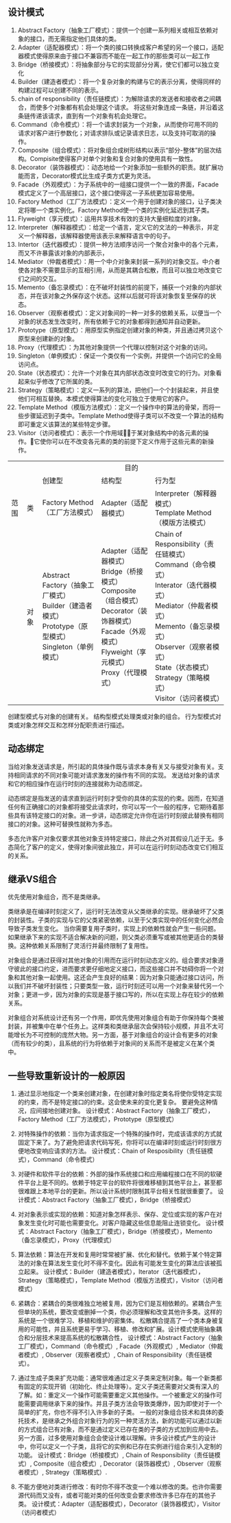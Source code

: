 ## 设计模式

1. Abstract Factory（抽象工厂模式）：提供一个创建一系列相关或相互依赖对象的接口，而无需指定他们具体的类。
2. Adapter（适配器模式）：将一个类的接口转换成客户希望的另一个接口，适配器模式使得原来由于接口不兼容而不能在一起工作的那些类可以一起工作
3. Bridge（桥接模式）：将抽象部分与它的实现部分分离，使它们都可以独立变化
4. Builder（建造者模式）：将一个复杂对象的构建与它的表示分离，使得同样的构建过程可以创建不同的表示。
5. chain of responsibility（责任链模式）：为解除请求的发送者和接收者之间耦合，而使多个对象都有机会处理这个请求。
   将这些对象连成一条链，并沿着这条链传递该请求，直到有一个对象有机会处理它。
6. Command（命令模式）：将一个请求封装为一个对象，从而使你可用不同的请求对客户进行参数化；对请求排队或记录请求日志，以及支持可取消的操作。
7. Composite（组合模式）：将对象组合成树形结构以表示“部分-整体”的层次结构。Compisite使得客户对单个对象和复合对象的使用具有一致性。
8. Decorator（装饰器模式）：动态地给一个对象添加一些额外的职责。就扩展功能而言，Decorator模式比生成子类方式更为灵活。
9. Facade（外观模式）：为子系统中的一组接口提供一个一致的界面，Facade模式定义了一个高层接口，这个接口使得这一子系统更加容易使用。
10. Factory Method（工厂方法模式）：定义一个用于创建对象的接口，让子类决定将哪一个类实例化。Factory Method使一个类的实例化延迟到其子类。
11. Flyweight（享元模式）：运用共享技术有效的支持大量细粒度的对象。
12. Interpreter（解释器模式）：给定一个语言，定义它的文法的一种表示，并定义一个解释器，该解释器使用该表示来解释语言中的句子。
13. Intertor（迭代器模式）：提供一种方法顺序访问一个聚合对象中的各个元素，而又不许暴露该对象的内部表示，
14. Mediator（仲裁者模式）：用一个中介对象来封装一系列的对象交互。中介者使各对象不需要显示的互相引用，从而是其耦合松散，而且可以独立地改变它们之间的交互。
15. Memento（备忘录模式）：在不破坏封装性的前提下，捕获一个对象的内部状态，并在该对象之外保存这个状态。这样以后就可将该对象恢复至保存的状态。
16. Observer（观察者模式）：定义对象间的一种一对多的依赖关系，以便当一个对象的状态发生改变时，所有依赖于它的对象都得到通知并自动更新。
17. Prototype（原型模式）：用原型实例指定创建对象的种类，并且通过拷贝这个原型来创建新的对象。
18. Proxy（代理模式）：为其他对象提供一个代理以控制对这个对象的访问。
19. Singleton（单例模式）：保证一个类仅有一个实例，并提供一个访问它的全局访问点。
20. State（状态模式）：允许一个对象在其内部状态改变时改变它的行为。对象看起来似乎修改了它所属的类。
21. Strategy（策略模式）：定义一系列的算法，把他们一个个封装起来，并且使他们可相互替换。本模式使得算法的变化可独立于使用它的客户。
22. Template Method（模版方法模式）：定义一个操作中的算法的骨架，而将一些步骤延迟到子类中。Template Method使得子类可以不改变一个算法的结构即可重定义该算法的某些特定步骤。
23. Visitor（访问者模式）：表示一个作用域于某对象结构中的各元素的操作。它使你可以在不改变各元素的类的前提下定义作用于这些元素的新操作。


<table>
  <tr>
    <td></td>
    <td></td>
    <td style="text-align: center" colspan="3">目的</td>
  </tr>
  <tr>
    <td></td>
    <td></td>
    <td>创建型</td>
    <td>结构型</td>
    <td>行为型</td>
  </tr>
  <tr>
    <td>范围</td>
    <td>类</td>
    <td>Factory Method（工厂方法模式）</td>
    <td>Adapter（适配器模式）</td>
    <td>
      Interpreter（解释器模式）<br />
      Template Method（模版方法模式）
    </td>
  </tr>
  <tr>
    <td></td>
    <td>对象</td>
    <td>
      Abstract Factory（抽象工厂模式）<br />
      Builder（建造者模式）<br />
      Prototype（原型模式）<br />
      Singleton（单例模式）
    </td>
    <td>
      Adapter（适配器模式）<br />
      Bridge（桥接模式）<br />
      Composite（组合模式）<br />
      Decorator（装饰器模式）<br />
      Facade（外观模式）<br />
      Flyweight（享元模式）<br />
      Proxy（代理模式）<br />
    </td>
    <td>
      Chain of Responsibility（责任链模式）<br />
      Command（命令模式）<br />
      Interator（迭代器模式）<br />
      Mediator（仲裁者模式）<br />
      Memento（备忘录模式）<br />
      Observer（观察者模式）<br />
      State（状态模式）<br />
      Strategy（策略模式）<br />
      Visitor（访问者模式）
    </td>
  </tr>
</table>

创建型模式与对象的创建有关。
结构型模式处理类或对象的组合。
行为型模式对类或对象怎样交互和怎样分配职责进行描述。

## 动态绑定

当给对象发送请求是，所引起的具体操作既与请求本身有关又与接受对象有关。支持相同请求的不同对象可能对请求激发的操作有不同的实现。
发送给对象的请求和它的相应操作在运行时刻的连接就称为动态绑定。

动态绑定是指发送的请求直到运行时刻才受你的具体的实现的约束。因而，在知道任何有正确接口的对象都将接受此请求时，你可以写一个一般的程序，它期待着那些具有该特定接口的对象。进一步讲，动态绑定允许你在运行时刻彼此替换有相同接口的对象。这种可替换性就称为多态。

多态允许客户对象仅要求其他对象支持特定接口，除此之外对其假设几近于无。多态简化了客户的定义，使得对象间彼此独立，并可以在运行时刻动态改变它们相互的关系。

## 继承VS组合

优先使用对象组合，而不是类继承。

类继承是在编译时刻定义了，运行时无法改变从父类继承的实现。继承破坏了父类的封装性。子类的实现与它的父类紧密依赖，以至于父类实现中的任何变化必然会导致子类发生变化。
当你需要复用子类时，实现上的依赖性就会产生一些问题。如果继承下来的实现不适合解决新的问题，则父类必须重写或被其他更适合的类替换。这种依赖关系限制了灵活行并最终限制了复用性。

对象组合是通过获得对其他对象的引用而在运行时刻动态定义的。组合要求对象遵守彼此的接口约定，进而要求更仔细地定义接口，而这些接口并不妨碍你将一个对象和其他对象一起使用。这还会产生良好的结果：因为对象只能通过接口访问，所以我们并不破坏封装性；只要类型一致，运行时刻还可以用一个对象来替代另一个对象；更进一步，因为对象的实现是基于接口写的，所以在实现上存在较少的依赖关系。

对象组合对系统设计还有另一个作用，即优先使用对象组合有助于你保持每个类被封装，并被集中在单个任务上。这样类和类继承层次会保持较小规模，并且不太可能增长为不可控制的庞然大物。另一方面，基于对象组合的设计会有更多的对象（而有较少的类），且系统的行为将依赖于对象间的关系而不是被定义在某个类中。


## 一些导致重新设计的一般原因

1. 通过显示地指定一个类来创建对象，在创建对象时指定类名将使你受特定实现的约束，而不是特定接口的约束。这会使未来的变化更复杂。
   要避免这种情况，应间接地创建对象。
   设计模式：Abstract Factory（抽象工厂模式），Factory Method（工厂方法模式），Prototype（原型模式）

2. 对特殊操作的依赖：当你为请求指定一个特殊的操作时，完成该请求的方式就固定下来了。为了避免把请求代码写死，你将可以在编译时刻或运行时刻很方便地改变响应请求的方法。
   设计模式：Chain of Resposibility（责任链模式），Command（命令模式）

3. 对硬件和软件平台的依赖：外部的操作系统接口和应用编程接口在不同的软硬件平台上是不同的。依赖于特定平台的软件将很难移植到其他平台上，甚至都很难跟上本地平台的更新。所以设计系统时限制其平台相关性就很重要了。
   设计模式：Abstract Factory（抽象工厂模式），Bridge（桥接模式）

4. 对对象表示或实现的依赖：知道对象怎样表示、保存、定位或实现的客户在对象发生变化时可能也需要变化。对客户隐藏这些信息能阻止连锁变化。
   设计模式：Abstract Factory（抽象工厂模式），Bridge（桥接模式），Memento（备忘录模式），Proxy（代理模式）

5. 算法依赖：算法在开发和复用时常常被扩展、优化和替代。依赖于某个特定算法的对象在算法发生变化时不得不变化。因此有可能发生变化的算法应该被孤立起来。
   设计模式：Builder（建造者模式），Iterator（迭代器模式），Strategy（策略模式），Template Method（模版方法模式），Visitor（访问者模式）

6. 紧耦合：紧耦合的类很难独立地被复用，因为它们是互相依赖的。紧耦合产生但单块的系统，要改变或删掉一个类，你必须理解和改变其他许多类。这样的系统是一个很难学习、移植和维护的密集体。
   松散耦合提高了一个类本身被复用的可能性，并且系统更易于学习、移植、修改和扩展。设计模式使用抽象耦合和分层技术来提高系统的松散耦合性，
   设计模式：Abstract Factory（抽象工厂模式），Command（命令模式）, Facade（外观模式）, Mediator（仲裁者模式）, Observer（观察者模式）, Chain of Responsibility（责任链模式）。

7. 通过生成子类来扩充功能：通常很难通过定义子类来定制对象。每一个新类都有固定的实现开销（初始化、终止处理等）。定义子类还需要对父类有深入的了解。如：重定义一个操作可能需要重定义其他操作。一个被重定义的操作可能需要调用继承下来的操作。并且子类方法会导致类爆炸，因为即使对于一个简单的扩充，你也不得不引入许多新的子类。
   一般的对象组合技术和具体的委托技术，是继承之外组合对象行为的另一种灵活方法，新的功能可以通过以新的方式组合已有对象，而不是通过定义已存在类的子类的方式加到应用中去。另一方面，过多使用对象组合会使设计难以理解。许多设计模式产生的设计中，你可以定义一个子类，且将它的实例和已存在实例进行组合来引入定制的功能。
   设计模式：Bridge（桥接模式）, Chain of Responsibility（责任链模式）, Composite（组合模式）, Decorator（装饰器模式）, Observer（观察者模式）, Strategy（策略模式）.
  
8. 不能方便地对类进行修改：有时你不得不改变一个难以修改的类。也许你需要源代码而又没有，或者可能对类的任何改变会要求修改许多已存在的其他子类。
   设计模式：Adapter（适配器模式），Decorator（装饰器模式），Visitor（访问者模式）